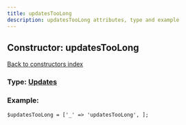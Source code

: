 ```yaml
---
title: updatesTooLong
description: updatesTooLong attributes, type and example
---
```

## Constructor: updatesTooLong  
[Back to constructors index](index.md)






### Type: [Updates](../types/Updates.md)


### Example:

```
$updatesTooLong = ['_' => 'updatesTooLong', ];
```  


